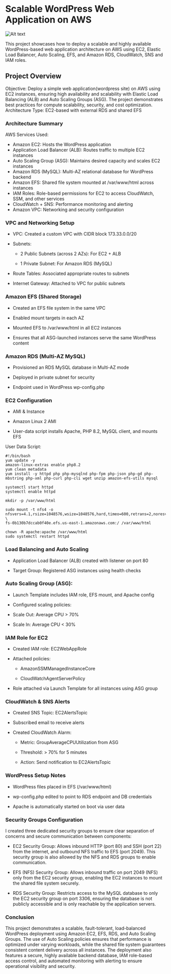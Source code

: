 # Scalable WordPress Web Application on AWS
![Alt text](./img/manara-SA-architecture.jpg)

This project showcases how to deploy a scalable and highly available WordPress-based web application architecture on AWS using EC2, Elastic Load Balancer, Auto Scaling, EFS, and Amazon RDS, CloudWatch, SNS and IAM roles.

## Project Overview
Objective: Deploy a simple web application(wordpress site) on AWS using EC2 instances, ensuring high availability and scalability with Elastic Load Balancing (ALB) and Auto Scaling Groups (ASG). The project demonstrates best practices for compute scalability, security, and cost optimization.
Architecture Type: EC2-based with external RDS and shared EFS

### Architecture Summary

AWS Services Used:

- Amazon EC2: Hosts the WordPress application
- Application Load Balancer (ALB): Routes traffic to multiple EC2 instances
- Auto Scaling Group (ASG): Maintains desired capacity and scales EC2 instances
- Amazon RDS (MySQL): Multi-AZ relational database for WordPress backend
- Amazon EFS: Shared file system mounted at /var/www/html across instances
- IAM Roles: Role-based permissions for EC2 to access CloudWatch, SSM, and other services
- CloudWatch + SNS: Performance monitoring and alerting
- Amazon VPC: Networking and security configuration

### VPC and Networking Setup

- VPC: Created a custom VPC with CIDR block 173.33.0.0/20

- Subnets:

    - 2 Public Subnets (across 2 AZs): For EC2 + ALB

    - 1 Private Subnet: For Amazon RDS (MySQL)

- Route Tables: Associated appropriate routes to subnets

- Internet Gateway: Attached to VPC for public subnets


### Amazon EFS (Shared Storage)

- Created an EFS file system in the same VPC

- Enabled mount targets in each AZ

- Mounted EFS to /var/www/html in all EC2 instances

- Ensures that all ASG-launched instances serve the same WordPress content

### Amazon RDS (Multi-AZ MySQL)

- Provisioned an RDS MySQL database in Multi-AZ mode

- Deployed in private subnet for security

- Endpoint used in WordPress wp-config.php

### EC2 Configuration

- AMI & Instance

- Amazon Linux 2 AMI

- User-data script installs Apache, PHP 8.2, MySQL client, and mounts EFS

User Data Script:

```
#!/bin/bash
yum update -y
amazon-linux-extras enable php8.2
yum clean metadata
yum install -y httpd php php-mysqlnd php-fpm php-json php-gd php-mbstring php-xml php-curl php-cli wget unzip amazon-efs-utils mysql

systemctl start httpd
systemctl enable httpd

mkdir -p /var/www/html

sudo mount -t nfs4 -o nfsvers=4.1,rsize=1048576,wsize=1048576,hard,timeo=600,retrans=2,noresvport \
fs-0b130b7dccab0f40e.efs.us-east-1.amazonaws.com:/ /var/www/html

chown -R apache:apache /var/www/html
sudo systemctl restart httpd
```

### Load Balancing and Auto Scaling

- Application Load Balancer (ALB) created with listener on port 80

- Target Group: Registered ASG instances using health checks

### Auto Scaling Group (ASG):

- Launch Template includes IAM role, EFS mount, and Apache config

- Configured scaling policies:

- Scale Out: Average CPU > 70%

- Scale In: Average CPU < 30%

### IAM Role for EC2

- Created IAM role: EC2WebAppRole

- Attached policies:

    - AmazonSSMManagedInstanceCore

    - CloudWatchAgentServerPolicy


- Role attached via Launch Template for all instances using ASG group

### CloudWatch & SNS Alerts

- Created SNS Topic: EC2AlertsTopic

- Subscribed email to receive alerts

- Created CloudWatch Alarm:

    - Metric: GroupAverageCPUUtilization from ASG

    - Threshold: > 70% for 5 minutes

    - Action: Send notification to EC2AlertsTopic

### WordPress Setup Notes

- WordPress files placed in EFS (/var/www/html)

- wp-config.php edited to point to RDS endpoint and DB credentials

- Apache is automatically started on boot via user data

### Security Groups Configuration
I created three dedicated security groups to ensure clear separation of concerns and secure communication between components:

- EC2 Security Group:
Allows inbound HTTP (port 80) and SSH (port 22) from the internet, and outbound NFS traffic to EFS (port 2049). This security group is also allowed by the NFS and RDS groups to enable communication.

- EFS (NFS) Security Group:
Allows inbound traffic on port 2049 (NFS) only from the EC2 security group, enabling the EC2 instances to mount the shared file system securely.

- RDS Security Group:
Restricts access to the MySQL database to only the EC2 security group on port 3306, ensuring the database is not publicly accessible and is only reachable by the application servers.

### Conclusion
This project demonstrates a scalable, fault-tolerant, load-balanced WordPress deployment using Amazon EC2, EFS, RDS, and Auto Scaling Groups. The use of Auto Scaling policies ensures that performance is optimized under varying workloads, while the shared file system guarantees consistent content delivery across all instances. The deployment also features a secure, highly available backend database, IAM role-based access control, and automated monitoring with alerting to ensure operational visibility and security.